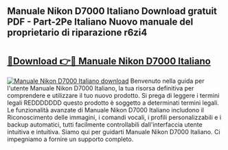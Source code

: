 ## Manuale Nikon D7000 Italiano Download gratuit PDF - Part-2Pe Italiano Nuovo manuale del proprietario di riparazione r6zi4

# <h2><a href="http://dfgodk8.blite.top/?on=Manuale+Nikon+D7000+Italiano">🔗Download 👉🔴 Manuale Nikon D7000 Italiano</a></h2>

[![Manuale Nikon D7000 Italiano download](https://i.imgur.com/lujVjoI.png)](http://dfgodk8.blite.top/?on=Manuale+Nikon+D7000+Italiano)
Benvenuto nella guida per l'utente Manuale Nikon D7000 Italiano, la tua risorsa definitiva per comprendere e utilizzare il tuo nuovo prodotto. Si prega di leggere i termini legali REDDDDDDD questo prodotto è soggetto a determinati termini legali. Le funzionalità avanzate di Manuale Nikon D7000 Italiano includono il Riconoscimento delle immagini, i comandi vocali, i profili personalizzabili e i backup automatici, tutti facilmente controllabili dall'interfaccia utente intuitiva e intuitiva. Siamo qui per guidarti Manuale Nikon D7000 Italiano. Ci impegniamo a fornire un supporto completo.
